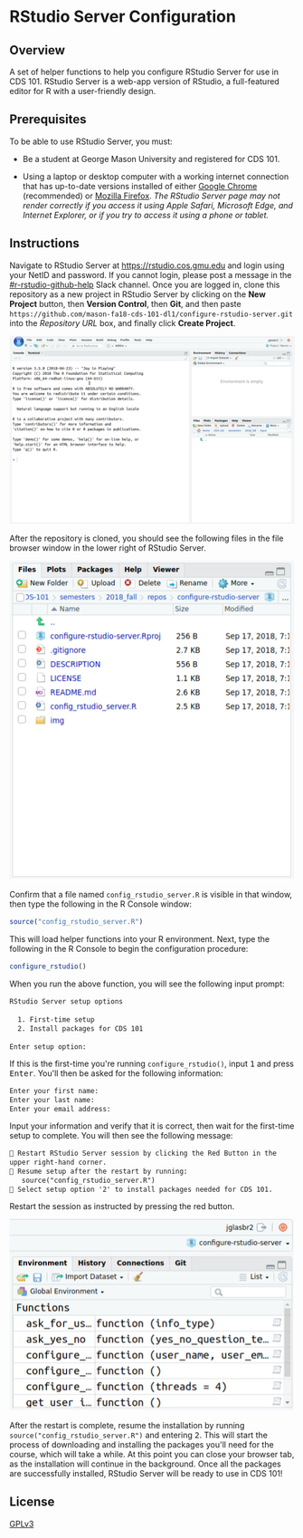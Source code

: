 RStudio Server Configuration
============================

Overview
--------

A set of helper functions to help you configure RStudio Server for use in CDS 101.
RStudio Server is a web-app version of RStudio, a full-featured editor for R with a user-friendly design.

Prerequisites
-------------

To be able to use RStudio Server, you must:

*   Be a student at George Mason University and registered for CDS 101.

*   Using a laptop or desktop computer with a working internet connection that has up-to-date versions installed of either [Google Chrome](https://www.google.com/chrome/) (recommended) or [Mozilla Firefox](https://www.mozilla.org/en-US/firefox/).
    *The RStudio Server page may not render correctly if you access it using Apple Safari, Microsoft Edge, and Internet Explorer, or if you try to access it using a phone or tablet.*
    
Instructions
------------

Navigate to RStudio Server at <https://rstudio.cos.gmu.edu> and login using your NetID and password.
If you cannot login, please post a message in the [\#r-rstudio-github-help](https://masoncds101.slack.com/messages/CASUNTFNX) Slack channel.
Once you are logged in, clone this repository as a new project in RStudio Server by clicking on the **New Project** button, then **Version Control**, then **Git**, and then paste `https://github.com/mason-fa18-cds-101-dl1/configure-rstudio-server.git` into the *Repository URL* box, and finally click **Create Project**.

![](img/rstudio_server_config_clone.gif)

After the repository is cloned, you should see the following files in the file browser window in the lower right of RStudio Server.

![](img/rstudio_files.png)

Confirm that a file named `config_rstudio_server.R` is visible in that window, then type the following in the R Console window:

```r
source("config_rstudio_server.R")
```

This will load helper functions into your R environment.
Next, type the following in the R Console to begin the configuration procedure:

```r
configure_rstudio()
```

When you run the above function, you will see the following input prompt:

    RStudio Server setup options
    
      1. First-time setup
      2. Install packages for CDS 101
      
    Enter setup option:
    
If this is the first-time you're running `configure_rstudio()`, input <kbd>1</kbd> and press <kbd>Enter</kbd>.
You'll then be asked for the following information:

    Enter your first name:
    Enter your last name:
    Enter your email address:

Input your information and verify that it is correct, then wait for the first-time setup to complete.
You will then see the following message:

    🔴 Restart RStudio Server session by clicking the Red Button in the upper right-hand corner.
    🔴 Resume setup after the restart by running:
       source("config_rstudio_server.R")
    🔴 Select setup option '2' to install packages needed for CDS 101.

Restart the session as instructed by pressing the red button.

![](img/rstudio_red_button.png)

After the restart is complete, resume the installation by running `source("config_rstudio_server.R")` and entering <kbd>2</kbd>.
This will start the process of downloading and installing the packages you'll need for the course, which will take a while.
At this point you can close your browser tab, as the installation will continue in the background.
Once all the packages are successfully installed, RStudio Server will be ready to use in CDS 101!

License
-------

[GPLv3](https://www.gnu.org/licenses/gpl-3.0.en.html)
